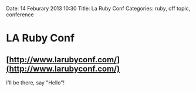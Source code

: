 Date: 14 Feburary 2013 10:30
Title: La Ruby Conf
Categories: ruby, off topic, conference

# LA Ruby Conf

## [http://www.larubyconf.com/](http://www.larubyconf.com/)

I'll be there, say "Hello"!
